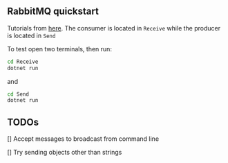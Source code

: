 ## RabbitMQ quickstart

Tutorials from [here](https://www.rabbitmq.com/tutorials/tutorial-one-dotnet.html).
The consumer is located in `Receive` while the producer is located in `Send`

To test open two terminals, then run:
```sh
cd Receive
dotnet run
```

and

```sh
cd Send
dotnet run
```


## TODOs
[] Accept messages to broadcast from command line

[] Try sending objects other than strings
